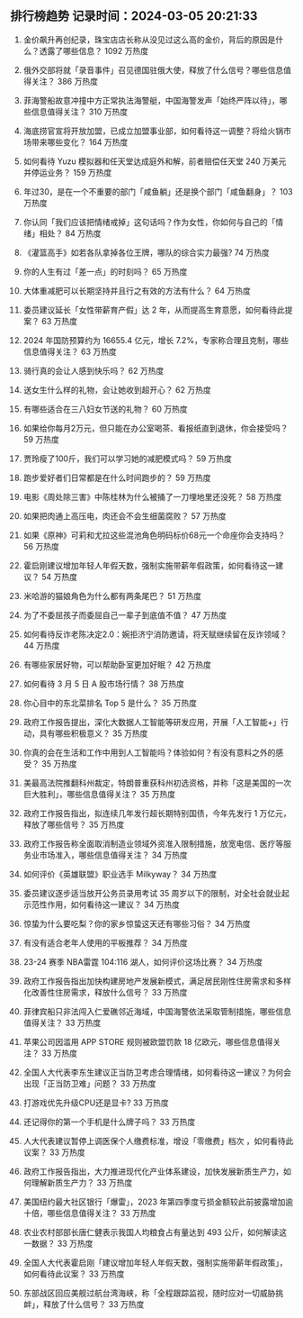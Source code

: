 
## 排行榜趋势 记录时间：2024-03-05 20:21:33
  
  1. 金价飙升再创纪录，珠宝店店长称从没见过这么高的金价，背后的原因是什么？透露了哪些信息？ 1092 万热度
    
  2. 俄外交部将就「录音事件」召见德国驻俄大使，释放了什么信号？哪些信息值得关注？ 386 万热度
    
  3. 菲海警船故意冲撞中方正常执法海警艇，中国海警发声「始终严阵以待」，哪些信息值得关注？ 310 万热度
    
  4. 海底捞官宣将开放加盟，已成立加盟事业部，如何看待这一调整？将给火锅市场带来哪些变化？ 164 万热度
    
  5. 如何看待 Yuzu 模拟器和任天堂达成庭外和解，前者赔偿任天堂 240 万美元并停运业务？ 159 万热度
    
  6. 年过30，是在一个不重要的部门「咸鱼躺」还是换个部门「咸鱼翻身」？ 103 万热度
    
  7. 你认同「我们应该把情绪戒掉」这句话吗？作为女性，你如何与自己的「情绪」相处？ 84 万热度
    
  8. 《灌篮高手》如若各队拿掉各位王牌，哪队的综合实力最强? 74 万热度
    
  9. 你的人生有过「差一点」的时刻吗？ 65 万热度
    
  10. 大体重减肥可以长期坚持并且行之有效的方法有什么？ 64 万热度
    
  11. 委员建议延长「女性带薪育产假」达 2 年，从而提高生育意愿，如何看待此提案？ 63 万热度
    
  12. 2024 年国防预算约为 16655.4 亿元，增长 7.2%，专家称合理且克制，哪些信息值得关注？ 63 万热度
    
  13. 骑行真的会让人感到快乐吗？ 62 万热度
    
  14. 送女生什么样的礼物，会让她收到超开心？ 62 万热度
    
  15. 有哪些适合在三八妇女节送的礼物？ 60 万热度
    
  16. 如果给你每月2万元，但只能在办公室喝茶、看报纸直到退休，你会接受吗？ 59 万热度
    
  17. 贾玲瘦了100斤，我们可以学习她的减肥模式吗？ 59 万热度
    
  18. 跑步爱好者们日常都是在什么时间跑步的？ 59 万热度
    
  19. 电影《周处除三害》中陈桂林为什么被捅了一刀埋地里还没死？ 58 万热度
    
  20. 如果把肉通上高压电，肉还会不会生细菌腐败？ 57 万热度
    
  21. 如果《原神》可莉和尤拉这些混池角色明码标价68元一个命座你会支持吗？ 56 万热度
    
  22. 霍启刚建议增加年轻人年假天数，强制实施带薪年假政策，如何看待这一建议？ 54 万热度
    
  23. 米哈游的猫娘角色为什么都有两条尾巴？ 51 万热度
    
  24. 为了不委屈孩子而委屈自己一辈子到底值不值？ 47 万热度
    
  25. 如何看待反诈老陈决定2.0：婉拒济宁消防邀请，将天赋继续留在反诈领域？ 44 万热度
    
  26. 有哪些家居好物，可以帮助卧室更加好眠？ 42 万热度
    
  27. 如何看待 3 月 5 日 A 股市场行情？ 38 万热度
    
  28. 你心目中的东北菜排名 Top 5 是什么？ 35 万热度
    
  29. 政府工作报告提出，深化大数据人工智能等研发应用，开展「人工智能+」行动，具有哪些积极意义？ 35 万热度
    
  30. 你真的会在生活和工作中用到人工智能吗？体验如何？有没有意料之外的感受？ 35 万热度
    
  31. 美最高法院推翻科州裁定，特朗普重获科州初选资格，并称「这是美国的一次巨大胜利」，哪些信息值得关注？ 35 万热度
    
  32. 政府工作报告指出，拟连续几年发行超长期特别国债，今年先发行 1 万亿元，释放了哪些信号？ 35 万热度
    
  33. 政府工作报告称全面取消制造业领域外资准入限制措施，放宽电信、医疗等服务业市场准入，哪些信息值得关注？ 34 万热度
    
  34. 如何评价《英雄联盟》职业选手 Milkyway？ 34 万热度
    
  35. 委员建议逐步适当放开公务员录用考试 35 周岁以下的限制，对全社会就业起示范性作用，如何看待这一建议？ 34 万热度
    
  36. 惊蛰为什么要吃梨？你的家乡惊蛰这天还有哪些习俗？ 34 万热度
    
  37. 有没有适合老年人使用的平板推荐？ 34 万热度
    
  38. 23-24 赛季 NBA雷霆 104:116 湖人，如何评价这场比赛？ 34 万热度
    
  39. 政府工作报告指出加快构建房地产发展新模式，满足居民刚性住房需求和多样化改善性住房需求，释放什么信号？ 33 万热度
    
  40. 菲律宾船只非法闯入仁爱礁邻近海域，中国海警依法采取管制措施，哪些信息值得关注？ 33 万热度
    
  41. 苹果公司因滥用 APP STORE 规则被欧盟罚款 18 亿欧元，哪些信息值得关注？ 33 万热度
    
  42. 全国人大代表李东生建议正当防卫考虑合理情绪，如何看待这一建议？为何会出现「正当防卫难」问题？ 33 万热度
    
  43. 打游戏优先升级CPU还是显卡? 33 万热度
    
  44. 还记得你的第一个手机是什么牌子吗？ 33 万热度
    
  45. 人大代表建议暂停上调医保个人缴费标准，增设「零缴费」档次 ，如何看待此议案？ 33 万热度
    
  46. 政府工作报告指出，大力推进现代化产业体系建设，加快发展新质生产力，如何理解新质生产力？ 33 万热度
    
  47. 美国纽约最大社区银行「爆雷」，2023 年第四季度亏损金额较此前披露增加逾十倍，哪些信息值得关注？ 33 万热度
    
  48. 农业农村部部长唐仁健表示我国人均粮食占有量达到 493 公斤，如何解读这一数据？ 33 万热度
    
  49. 全国人大代表霍启刚「建议增加年轻人年假天数，强制实施带薪年假政策」，如何看待此议案？ 33 万热度
    
  50. 东部战区回应美舰过航台湾海峡，称「全程跟踪监视，随时应对一切威胁挑衅」，释放了什么信号？ 33 万热度
    